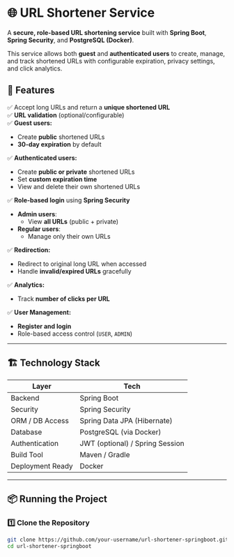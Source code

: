 # 🌐 URL Shortener Service

A **secure, role-based URL shortening service** built with **Spring Boot**, **Spring Security**, and **PostgreSQL (Docker)**.

This service allows both **guest** and **authenticated users** to create, manage, and track shortened URLs with configurable expiration, privacy settings, and click analytics.

## 🚀 Features

✅ Accept long URLs and return a **unique shortened URL**  
✅ **URL validation** (optional/configurable)  
✅ **Guest users:**
- Create **public** shortened URLs
- **30-day expiration** by default

✅ **Authenticated users:**
- Create **public or private** shortened URLs
- Set **custom expiration time**
- View and delete their own shortened URLs

✅ **Role-based login** using **Spring Security**
- **Admin users**:
  - View **all URLs** (public + private)
- **Regular users**:
  - Manage only their own URLs

✅ **Redirection:**
- Redirect to original long URL when accessed
- Handle **invalid/expired URLs** gracefully

✅ **Analytics:**
- Track **number of clicks per URL**

✅ **User Management:**
- **Register and login**
- Role-based access control (`USER`, `ADMIN`)

---

## 🏗️ Technology Stack

| Layer               | Tech                               |
|--------------------|-----------------------------------|
| Backend             | Spring Boot                        |
| Security            | Spring Security                    |
| ORM / DB Access     | Spring Data JPA (Hibernate)        |
| Database            | PostgreSQL (via Docker)            |
| Authentication     | JWT (optional) / Spring Session    |
| Build Tool          | Maven / Gradle                     |
| Deployment Ready    | Docker                             |

---

## 📦 Running the Project

### 1️⃣ **Clone the Repository**

```bash
git clone https://github.com/your-username/url-shortener-springboot.git
cd url-shortener-springboot
